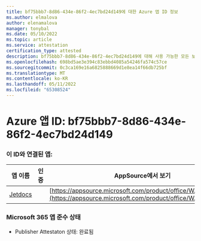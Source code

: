 ```yaml
---
title: bf75bbb7-8d86-434e-86f2-4ec7bd24d149에 대한 Azure 앱 ID 정보
ms.author: elmalova
author: elenamalova
manager: tonybal
ms.date: 05/10/2022
ms.topic: article
ms.service: attestation
certification_type: attested
description: bf75bbb7-8d86-434e-86f2-4ec7bd24d149에 대해 사용 가능한 모든 보안 및 규정 준수 정보입니다.
ms.openlocfilehash: 698bd5ae3e394c83ebbd4085a54246fa574c57ce
ms.sourcegitcommit: 0c3ca169e16a6825888669d1e8ea14f66db725bf
ms.translationtype: MT
ms.contentlocale: ko-KR
ms.lasthandoff: 05/11/2022
ms.locfileid: "65308524"
---
```

# <a name="azure-app-id-bf75bbb7-8d86-434e-86f2-4ec7bd24d149"></a>Azure 앱 ID: bf75bbb7-8d86-434e-86f2-4ec7bd24d149


### <a name="apps-associated-with-this-id"></a>이 ID와 연결된 앱:
| **앱 이름** | **인증** | **AppSource에서 보기** |
|--------------|---------------|-----------------------|
| [Jetdocs](../forward/WA200002236.md) |  | [https://appsource.microsoft.com/product/office/WA200002236](https://appsource.microsoft.com/product/office/WA200002236) |

### <a name="microsoft-365-app-compliance-status"></a>Microsoft 365 앱 준수 상태
- Publisher Attestaton 상태: 완료됨
